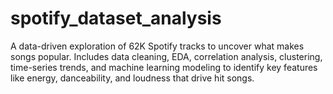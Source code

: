 # spotify_dataset_analysis
A data-driven exploration of 62K Spotify tracks to uncover what makes songs popular. Includes data cleaning, EDA, correlation analysis, clustering, time-series trends, and machine learning modeling to identify key features like energy, danceability, and loudness that drive hit songs.
